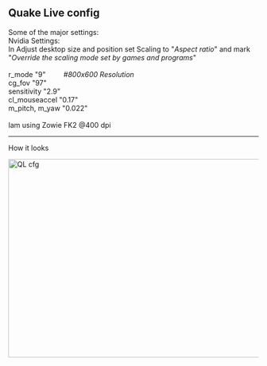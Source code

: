 <h2>Quake Live config</h2>
<p>Some of the major settings:<br>
Nvidia Settings:<br> In Adjust desktop size and position set Scaling to "<i>Aspect ratio</i>" and mark "<i>Override the scaling mode set by games and programs</i>"<br><br>
r_mode "9" &emsp;&emsp; <i>#800x600 Resolution</i><br>
cg_fov "97"<br>
sensitivity "2.9"<br>
cl_mouseaccel "0.17"<br>
m_pitch, m_yaw "0.022"<br>
<br>
Iam using Zowie FK2 @400 dpi</p>
<hr>



How it looks
<p><img src="https://i.ibb.co/W2Bqvx2/shot0002.jpg" alt="QL cfg" style="height: 400px; width:533px;"/></p>
